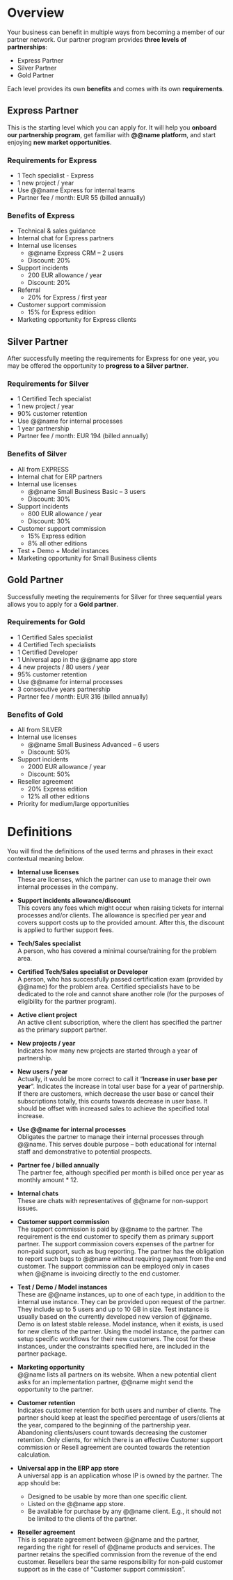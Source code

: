 # Overview

Your business can benefit in multiple ways from becoming a member of our partner network. 
Our partner program provides **three levels of partnerships**:  

* Express Partner
* Silver Partner
* Gold Partner

Each level provides its own **benefits** and comes with its own **requirements**.  

## Express Partner

This is the starting level which you can apply for. 
It will help you **onboard our partnership program**, get familiar with **@@name platform**, and start enjoying **new market opportunities**.  

### Requirements for Express

* 1 Tech specialist - Express
* 1 new project / year
* Use @@name Express for internal teams
* Partner fee / month: EUR 55 (billed annually)

### Benefits of Express

* Technical & sales guidance
* Internal chat for Express partners
* Internal use licenses
  * @@name Express CRM – 2 users
  * Discount: 20%
* Support incidents
  * 200 EUR allowance / year
  * Discount: 20%
* Referral
  * 20% for Express / first year
* Customer support commission
  * 15% for Express edition
* Marketing opportunity for Express clients

## Silver Partner

After successfully meeting the requirements for Express for one year, you may be offered the opportunity to **progress to a Silver partner**. 

### Requirements for Silver

* 1 Certified Tech specialist
* 1 new project / year
* 90% customer retention
* Use @@name for internal processes
* 1 year partnership
* Partner fee / month: EUR 194 (billed annually)

### Benefits of Silver

* All from EXPRESS
* Internal chat for ERP partners
* Internal use licenses
  * @@name Small Business Basic – 3 users
  * Discount: 30%
* Support incidents
  * 800 EUR allowance / year
  * Discount: 30%
* Customer support commission
  * 15% Express edition
  * 8% all other editions
* Test + Demo + Model instances
* Marketing opportunity for Small Business clients

## Gold Partner

Successfully meeting the requirements for Silver for three sequential years allows you to apply for a **Gold partner**. 

### Requirements for Gold

* 1 Certified Sales specialist
* 4 Certified Tech specialists
* 1 Certified Developer
* 1 Universal app in the @@name app store
* 4 new projects / 80 users / year
* 95% customer retention
* Use @@name for internal processes
* 3 consecutive years partnership
* Partner fee / month: EUR 316 (billed annually)

### Benefits of Gold

* All from SILVER
* Internal use licenses
  * @@name Small Business Advanced – 6 users
  * Discount: 50%
* Support incidents
  * 2000 EUR allowance / year
  * Discount: 50%
* Reseller agreement
  * 20% Express edition
  * 12% all other editions
* Priority for medium/large opportunities

# Definitions

You will find the definitions of the used terms and phrases in their exact contextual meaning below.  

* **Internal use licenses**  
These are licenses, which the partner can use to manage their own internal processes in the company. 

* **Support incidents allowance/discount**  
This covers any fees which might occur when raising tickets for internal processes and/or clients. 
The allowance is specified per year and covers support costs up to the provided amount. 
After this, the discount is applied to further support fees.  

* **Tech/Sales specialist**  
A person, who has covered a minimal course/training for the problem area.  

* **Certified Tech/Sales specialist or Developer**  
A person, who has successfully passed certification exam (provided by @@name) for the problem area. 
Certified specialists have to be dedicated to the role and cannot share another role (for the purposes of eligibility for the partner program).  

* **Active client project**  
An active client subscription, where the client has specified the partner as the primary support partner.  

* **New projects / year**  
Indicates how many new projects are started through a year of partnership.  

* **New users / year**  
Actually, it would be more correct to call it “**Increase in user base per year**”. 
Indicates the increase in total user base for a year of partnership. 
If there are customers, which decrease the user base or cancel their subscriptions totally, this counts towards decrease in user base. 
It should be offset with increased sales to achieve the specified total increase.  

* **Use @@name for internal processes**  
Obligates the partner to manage their internal processes through @@name. 
This serves double purpose – both educational for internal staff and demonstrative to potential prospects.  

* **Partner fee / billed annually**  
The partner fee, although specified per month is billed once per year as monthly amount * 12.  

* **Internal chats**  
These are chats with representatives of @@name for non-support issues.  

* **Customer support commission**  
The support commission is paid by @@name to the partner. 
The requirement is the end customer to specify them as primary support partner. 
The support commission covers expenses of the partner for non-paid support, such as bug reporting. 
The partner has the obligation to report such bugs to @@name without requiring payment from the end customer. The support commission can be employed only in cases when @@name is invoicing directly to the end customer.  

* **Test / Demo / Model instances**  
These are @@name instances, up to one of each type, in addition to the internal use instance. 
They can be provided upon request of the partner. 
They include up to 5 users and up to 10 GB in size. 
Test instance is usually based on the currently developed new version of @@name. 
Demo is on latest stable release. 
Model instance, when it exists, is used for new clients of the partner. 
Using the model instance, the partner can setup specific workflows for their new customers. 
The cost for these instances, under the constraints specified here, are included in the partner package.  

* **Marketing opportunity**  
@@name lists all partners on its website. 
When a new potential client asks for an implementation partner, @@name might send the opportunity to the partner.  

* **Customer retention**  
Indicates customer retention for both users and number of clients. 
The partner should keep at least the specified percentage of users/clients at the year, compared to the beginning of the partnership year. 
Abandoning clients/users count towards decreasing the customer retention. 
Only clients, for which there is an effective Customer support commission or Resell agreement are counted towards the retention calculation.  

* **Universal app in the ERP app store**  
A universal app is an application whose IP is owned by the partner. The app should be:  
  * Designed to be usable by more than one specific client.  
  * Listed on the @@name app store.  
  * Be available for purchase by any @@name client. 
    E.g., it should not be limited to the clients of the partner.  

* **Reseller agreement**  
This is separate agreement between @@name and the partner, regarding the right for resell of @@name products and services. 
The partner retains the specified commission from the revenue of the end customer. 
Resellers bear the same responsibility for non-paid customer support as in the case of “Customer support commission”.  
